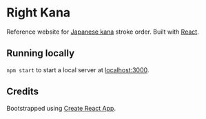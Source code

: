 # Right Kana
Reference website for [Japanese kana](https://en.wikipedia.org/wiki/Kana)
stroke order. Built with [React](https://github.com/facebook/react).

## Running locally
`npm start` to start a local server at [localhost:3000](http://localhost:3000).

## Credits
Bootstrapped using
[Create React App](https://github.com/facebookincubator/create-react-app).
